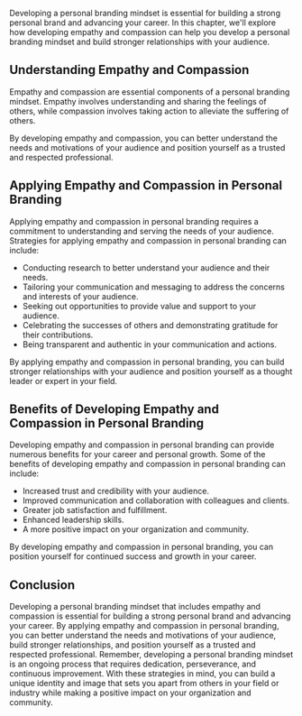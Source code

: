
Developing a personal branding mindset is essential for building a strong personal brand and advancing your career. In this chapter, we'll explore how developing empathy and compassion can help you develop a personal branding mindset and build stronger relationships with your audience.

Understanding Empathy and Compassion
------------------------------------

Empathy and compassion are essential components of a personal branding mindset. Empathy involves understanding and sharing the feelings of others, while compassion involves taking action to alleviate the suffering of others.

By developing empathy and compassion, you can better understand the needs and motivations of your audience and position yourself as a trusted and respected professional.

Applying Empathy and Compassion in Personal Branding
----------------------------------------------------

Applying empathy and compassion in personal branding requires a commitment to understanding and serving the needs of your audience. Strategies for applying empathy and compassion in personal branding can include:

* Conducting research to better understand your audience and their needs.
* Tailoring your communication and messaging to address the concerns and interests of your audience.
* Seeking out opportunities to provide value and support to your audience.
* Celebrating the successes of others and demonstrating gratitude for their contributions.
* Being transparent and authentic in your communication and actions.

By applying empathy and compassion in personal branding, you can build stronger relationships with your audience and position yourself as a thought leader or expert in your field.

Benefits of Developing Empathy and Compassion in Personal Branding
------------------------------------------------------------------

Developing empathy and compassion in personal branding can provide numerous benefits for your career and personal growth. Some of the benefits of developing empathy and compassion in personal branding can include:

* Increased trust and credibility with your audience.
* Improved communication and collaboration with colleagues and clients.
* Greater job satisfaction and fulfillment.
* Enhanced leadership skills.
* A more positive impact on your organization and community.

By developing empathy and compassion in personal branding, you can position yourself for continued success and growth in your career.

Conclusion
----------

Developing a personal branding mindset that includes empathy and compassion is essential for building a strong personal brand and advancing your career. By applying empathy and compassion in personal branding, you can better understand the needs and motivations of your audience, build stronger relationships, and position yourself as a trusted and respected professional. Remember, developing a personal branding mindset is an ongoing process that requires dedication, perseverance, and continuous improvement. With these strategies in mind, you can build a unique identity and image that sets you apart from others in your field or industry while making a positive impact on your organization and community.
